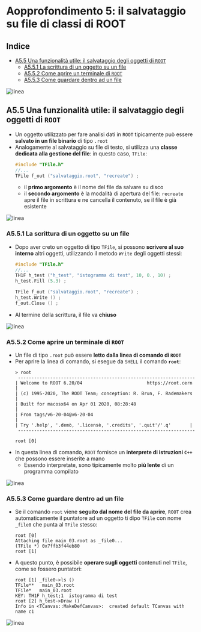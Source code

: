 # Aopprofondimento 5: il salvataggio su file di classi di ROOT

## Indice

  * [A5.5 Una funzionalità utile: il salvataggio degli oggetti di ```ROOT```](#A5-una-funzionalita-utile-il-salvataggio-degli-oggetti-di-root)
    * [A5.5.1 La scrittura di un oggetto su un file](#A51-la-scrittura-di-un-oggetto-su-un-file)
    * [A5.5.2 Come aprire un terminale di ```ROOT```](#A52-come-aprire-un-terminale-di-root)
    * [A5.5.3 Come guardare dentro ad un file](#A53-come-guardare-dentro-ad-un-file)


![linea](../immagini/linea.png)

## A5.5 Una funzionalità utile: il salvataggio degli oggetti di ```ROOT```

  * Un oggetto utilizzato per fare analisi dati in ```ROOT```
    tipicamente può essere **salvato in un file binario** di tipo ```.root```
  * Analogamente al salvataggio su file di testo, 
    si utilizza una **classe dedicata alla gestione del file**:
    in questo caso, ```TFile```:
    ```cpp
    #include "TFile.h"
    //...
    TFile f_out ("salvataggio.root", "recreate") ;
    ```
    * il **primo argomento** è il nome del file da salvare su disco
    * il **secondo argomento** è la modalità di apertura del file:
      ```recreate``` apre il file in scrittura e ne cancella il contenuto,
      se il file è già esistente

![linea](../immagini/linea.png)

### A5.5.1 La scrittura di un oggetto su un file

  * Dopo aver creto un oggetto di tipo ```TFile```, 
    si possono **scrivere al suo interno** altri oggetti,
    utilizzando il metodo ```Write``` degli oggetti stessi:
    ```cpp
    #include "TFile.h"
    //...
    TH1F h_test ("h_test", "istogramma di test", 10, 0., 10) ;
    h_test.Fill (5.3) ;

    TFile f_out ("salvataggio.root", "recreate") ;
    h_test.Write () ;
    f_out.Close () ;
    ```
  * Al termine della scrittura, il file va **chiuso**

![linea](../immagini/linea.png)

### A5.5.2 Come aprire un terminale di ```ROOT```

  * Un file di tipo ```.root``` può essere **letto dalla linea di comando di ```ROOT```**
  * Per aprire la linea di comando,
    si esegue da ```SHELL``` il comando **```root```**:
    ```
    > root
     ------------------------------------------------------------------
    | Welcome to ROOT 6.20/04                        https://root.cern |
    | (c) 1995-2020, The ROOT Team; conception: R. Brun, F. Rademakers |
    | Built for macosx64 on Apr 01 2020, 08:28:48                      |
    | From tags/v6-20-04@v6-20-04                                      |
    | Try '.help', '.demò, '.licensè, '.credits', '.quit'/'.q'       |
     ------------------------------------------------------------------
 
    root [0] 
    ```
  * In questa linea di comando,
    ```ROOT``` fornisce un **interprete di istruzioni ```C++```** 
    che possono essere inserite a mano
    * Essendo interpretate, sono tipicamente molto **più lente** di un programma compilato

![linea](../immagini/linea.png)

### A5.5.3 Come guardare dentro ad un file

  * Se il comando ```root``` viene **seguito dal nome del file da aprire**,
    ```ROOT``` crea automaticamente il puntatore ad un oggetto ti dipo ```TFile``` con nome ```_file0```
    che punta al ```TFile``` stesso:
    ```
    root [0] 
    Attaching file main_03.root as _file0...
    (TFile *) 0x7ffb3f44eb80
    root [1] 
    ```
  * A questo punto, 
    è possibile **operare sugli oggetti** contenuti nel ```TFile```, 
    come se fossero puntatori:
    ```
    root [1] _file0->ls ()
    TFile**   main_03.root  
    TFile*   main_03.root  
    KEY: TH1F h_test;1  istogramma di test
    root [2] h_test->Draw ()
    Info in <TCanvas::MakeDefCanvas>:  created default TCanvas with name c1
    ```

![linea](../immagini/linea.png)
